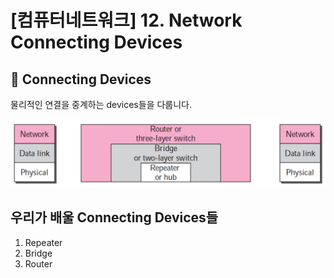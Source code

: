 # [컴퓨터네트워크] 12. Network Connecting Devices

<aside>

# 💖 Connecting Devices

</aside>

물리적인 연결을 중계하는 devices들을 다룹니다.

![image.png](%5B%E1%84%8F%E1%85%A5%E1%86%B7%E1%84%91%E1%85%B2%E1%84%90%E1%85%A5%E1%84%82%E1%85%A6%E1%84%90%E1%85%B3%E1%84%8B%E1%85%AF%E1%84%8F%E1%85%B3%5D%2012%20Network%20Connecting%20Devices%201843f66f522580ca9fd5d8f000a783f5/image.png)

## 우리가 배울 Connecting Devices들

1. Repeater
2. Bridge
3. Router